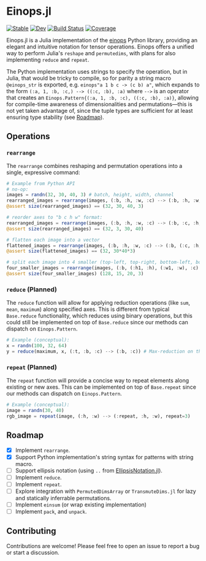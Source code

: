 # Einops.jl

[![Stable](https://img.shields.io/badge/docs-stable-blue.svg)](https://MurrellGroup.github.io/Einops.jl/stable/)
[![Dev](https://img.shields.io/badge/docs-dev-blue.svg)](https://MurrellGroup.github.io/Einops.jl/dev/)
[![Build Status](https://github.com/MurrellGroup/Einops.jl/actions/workflows/CI.yml/badge.svg?branch=main)](https://github.com/MurrellGroup/Einops.jl/actions/workflows/CI.yml?query=branch%3Amain)
[![Coverage](https://codecov.io/gh/MurrellGroup/Einops.jl/branch/main/graph/badge.svg)](https://codecov.io/gh/MurrellGroup/Einops.jl)

Einops.jl is a Julia implementation of the [einops](https://einops.rocks) Python library, providing an elegant and intuitive notation for tensor operations. Einops offers a unified way to perform Julia's `reshape` and `permutedims`, with plans for also implementing `reduce` and `repeat`.

The Python implementation uses strings to specify the operation, but in Julia, that would be tricky to compile, so for parity a string macro `@einops_str` is exported, e.g. `einops"a 1 b c -> (c b) a"`, which expands to the form `(:a, 1, :b, :c,) --> ((:c, :b), :a)` where `-->` is an operator that creates an `Einops.Pattern{(:a, 1, :b, :c), ((:c, :b), :a)}`, allowing for compile-time awareness of dimensionalities and permutations—this is not yet taken advantage of, since the tuple types are sufficient for at least ensuring type stability (see [Roadmap](#Roadmap)).

## Operations

### `rearrange`

The `rearrange` combines reshaping and permutation operations into a single, expressive command:

```julia
# Example from Python API
# no-op:
images = randn(32, 30, 40, 3) # batch, height, width, channel
rearranged_images = rearrange(images, (:b, :h, :w, :c) --> (:b, :h, :w, :c))
@assert size(rearranged_images) == (32, 30, 40, 3)

# reorder axes to "b c h w" format:
rearranged_images = rearrange(images, (:b, :h, :w, :c) --> (:b, :c, :h, :w))
@assert size(rearranged_images) == (32, 3, 30, 40)

# flatten each image into a vector
flattened_images = rearrange(images, (:b, :h, :w, :c) --> (:b, (:c, :h, :w)))
@assert size(flattened_images) == (32, 30*40*3)

# split each image into 4 smaller (top-left, top-right, bottom-left, bottom-right), 128 = 32 * 2 * 2
four_smaller_images = rearrange(images, (:b, (:h1, :h), (:w1, :w), :c) --> ((:b, :h1, :w1), :h, :w, :c), h1=2, w1=2)
@assert size(four_smaller_images) (128, 15, 20, 3)
```

### `reduce` (Planned)

The `reduce` function will allow for applying reduction operations (like `sum`, `mean`, `maximum`) along specified axes. This is different from typical `Base.reduce` functionality, which reduces using binary operations, but this could still be implemented on top of `Base.reduce` since our methods can dispatch on `Einops.Pattern`.

```julia
# Example (conceptual):
x = randn(100, 32, 64)
y = reduce(maximum, x, (:t, :b, :c) --> (:b, :c)) # Max-reduction on the first axis
```

### `repeat` (Planned)

The `repeat` function will provide a concise way to repeat elements along existing or new axes. This can be implemented on top of `Base.repeat` since our methods can dispatch on `Einops.Pattern`.

```julia
# Example (conceptual):
image = randn(30, 40)
rgb_image = repeat(image, (:h, :w) --> (:repeat, :h, :w), repeat=3)
```

## Roadmap

*   [x] Implement `rearrange`.
*   [x] Support Python implementation's string syntax for patterns with string macro.
*   [ ] Support ellipsis notation (using `..` from [EllipsisNotation.jl](https://github.com/SciML/EllipsisNotation.jl)).
*   [ ] Implement `reduce`.
*   [ ] Implement `repeat`.
*   [ ] Explore integration with `PermutedDimsArray` or `TransmuteDims.jl` for lazy and statically inferrable permutations.
*   [ ] Implement `einsum` (or wrap existing implementation) 
*   [ ] Implement `pack`, and `unpack`.

## Contributing

Contributions are welcome! Please feel free to open an issue to report a bug or start a discussion.
